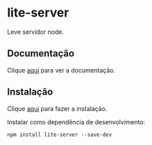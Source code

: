# lite-server

Leve servidor node.

## Documentação

Clique [aqui](https://github.com/johnpapa/lite-server) para ver a documentação.

## Instalação

Clique [aqui](https://www.npmjs.com/package/lite-server) para fazer a instalação.

Instalar como dependência de desenvolvimento:

```
npm install lite-server --save-dev
```